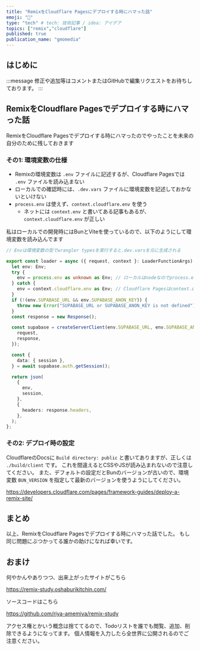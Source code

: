 ```yaml
---
title: "RemixをCloudflare Pagesにデプロイする時にハマった話"
emoji: "🫵"
type: "tech" # tech: 技術記事 / idea: アイデア
topics: ["remix","cloudflare"]
published: true
publication_name: "gmomedia"
---
```


## はじめに

:::message
修正や追加等はコメントまたはGitHubで編集リクエストをお待ちしております。
:::

## RemixをCloudflare Pagesでデプロイする時にハマった話

RemixをCloudflare Pagesでデプロイする時にハマったのでやったことを未来の自分のために残しておきます

### その1: 環境変数の仕様

- Remixの環境変数は `.env` ファイルに記述するが、Cloudflare Pagesでは `.env` ファイルを読み込まない
- ローカルでの確認時には、`.dev.vars` ファイルに環境変数を記述しておかないといけない
- `process.env` は使えず、`context.cloudflare.env` を使う
  - ネットには `context.env` と書いてある記事もあるが、`context.cloudflare.env` が正しい

私はローカルでの開発時にはBunとViteを使っているので、以下のようにして環境変数を読み込んでます

```ts
// Envは環境変数の型でwrangler typesを実行すると.dev.varsを元に生成される

export const loader = async ({ request, context }: LoaderFunctionArgs) => {
  let env: Env;
  try {
    env = process.env as unknown as Env; // ローカルはnodeなのでprocess.env
  } catch {
    env = context.cloudflare.env as Env; // Cloudflare Pagesはcontext.cloudflare.env
  }
  if (!(env.SUPABASE_URL && env.SUPABASE_ANON_KEY)) {
    throw new Error("SUPABASE_URL or SUPABASE_ANON_KEY is not defined");
  }
  const response = new Response();

  const supabase = createServerClient(env.SUPABASE_URL, env.SUPABASE_ANON_KEY, {
    request,
    response,
  });

  const {
    data: { session },
  } = await supabase.auth.getSession();

  return json(
    {
      env,
      session,
    },
    {
      headers: response.headers,
    },
  );
};
```

### その2: デプロイ時の設定

CloudflareのDocsに `Build directory: public` と書いてありますが、正しくは `./build/client` です。
これを間違えるとCSSやJSが読み込まれないので注意してください。
また、デフォルトの設定だとBunのバージョンが古いので、環境変数 `BUN_VERSION` を指定して最新のバージョンを使うようにしてください。

https://developers.cloudflare.com/pages/framework-guides/deploy-a-remix-site/

## まとめ

以上、RemixをCloudflare Pagesでデプロイする時にハマった話でした。
もし同じ問題にぶつかってる誰かの助けになれば幸いです。

## おまけ

何やかんやありつつ、出来上がったサイトがこちら

https://remix-study.oshaburikitchin.com/

ソースコードはこちら

https://github.com/riya-amemiya/remix-study

アクセス権とかいう概念は捨ててるので、Todoリストを誰でも閲覧、追加、削除できるようになってます。
個人情報を入力したら全世界に公開されるのでご注意ください。
